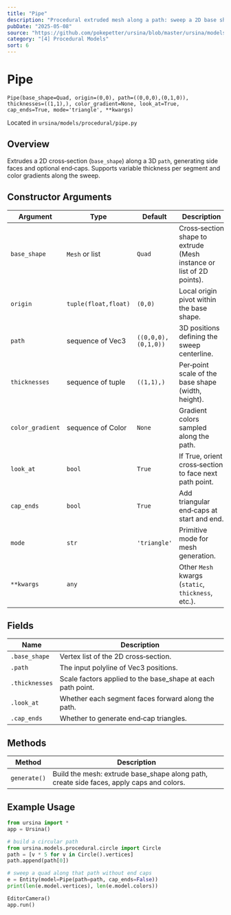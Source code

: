 ```yaml
---
title: "Pipe"
description: "Procedural extruded mesh along a path: sweep a 2D base shape along a 3D polyline with per‑segment thickness, optional end caps and color gradient."
pubDate: "2025-05-08"
source: "https://github.com/pokepetter/ursina/blob/master/ursina/models/procedural/pipe.py"
category: "[4] Procedural Models"
sort: 6
---
```


# Pipe

`Pipe(base_shape=Quad, origin=(0,0), path=((0,0,0),(0,1,0)), thicknesses=((1,1),), color_gradient=None, look_at=True, cap_ends=True, mode='triangle', **kwargs)`

Located in `ursina/models/procedural/pipe.py`

## Overview

Extrudes a 2D cross‑section (`base_shape`) along a 3D `path`, generating side faces and optional end‑caps. Supports variable thickness per segment and color gradients along the sweep.

## Constructor Arguments

| Argument         | Type         | Default                | Description                                                                                  |
|------------------|--------------|------------------------|----------------------------------------------------------------------------------------------|
| `base_shape`     | `Mesh` or list| `Quad`                | Cross‑section shape to extrude (Mesh instance or list of 2D points).                         |
| `origin`         | `tuple(float,float)` | `(0,0)`      | Local origin pivot within the base shape.                                                    |
| `path`           | sequence of Vec3 | `((0,0,0),(0,1,0))` | 3D positions defining the sweep centerline.                                                  |
| `thicknesses`    | sequence of tuple | `((1,1),)`         | Per‑point scale of the base shape (width, height).                                           |
| `color_gradient` | sequence of Color | `None`             | Gradient colors sampled along the path.                                                      |
| `look_at`        | `bool`       | `True`                 | If True, orient cross‑section to face next path point.                                        |
| `cap_ends`       | `bool`       | `True`                 | Add triangular end‑caps at start and end.                                                    |
| `mode`           | `str`        | `'triangle'`           | Primitive mode for mesh generation.                                                         |
| `**kwargs`       | `any`        |                        | Other `Mesh` kwargs (`static`, `thickness`, etc.).                                           |

## Fields

| Name            | Description                                                      |
|-----------------|------------------------------------------------------------------|
| `.base_shape`   | Vertex list of the 2D cross‑section.                             |
| `.path`         | The input polyline of Vec3 positions.                            |
| `.thicknesses`  | Scale factors applied to the base_shape at each path point.      |
| `.look_at`      | Whether each segment faces forward along the path.               |
| `.cap_ends`     | Whether to generate end‑cap triangles.                           |

## Methods

| Method       | Description                                                                              |
|--------------|------------------------------------------------------------------------------------------|
| `generate()` | Build the mesh: extrude base_shape along path, create side faces, apply caps and colors. |

## Example Usage

```python
from ursina import *
app = Ursina()

# build a circular path
from ursina.models.procedural.circle import Circle
path = [v * 5 for v in Circle().vertices]
path.append(path[0])

# sweep a quad along that path without end caps
e = Entity(model=Pipe(path=path, cap_ends=False))
print(len(e.model.vertices), len(e.model.colors))

EditorCamera()
app.run()
